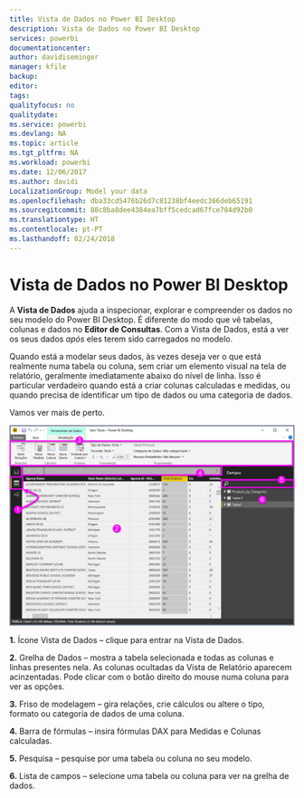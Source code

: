 ```yaml
---
title: Vista de Dados no Power BI Desktop
description: Vista de Dados no Power BI Desktop
services: powerbi
documentationcenter: 
author: davidiseminger
manager: kfile
backup: 
editor: 
tags: 
qualityfocus: no
qualitydate: 
ms.service: powerbi
ms.devlang: NA
ms.topic: article
ms.tgt_pltfrm: NA
ms.workload: powerbi
ms.date: 12/06/2017
ms.author: davidi
LocalizationGroup: Model your data
ms.openlocfilehash: dba33cd5476b26d7c81238bf4eedc366deb65191
ms.sourcegitcommit: 88c8ba8dee4384ea7bff5cedcad67fce784d92b0
ms.translationtype: HT
ms.contentlocale: pt-PT
ms.lasthandoff: 02/24/2018
---
```

# <a name="data-view-in-power-bi-desktop"></a>Vista de Dados no Power BI Desktop
A **Vista de Dados** ajuda a inspecionar, explorar e compreender os dados no seu modelo do Power BI Desktop. É diferente do modo que vê tabelas, colunas e dados no **Editor de Consultas**. Com a Vista de Dados, está a ver os seus dados *após* eles terem sido carregados no modelo.

Quando está a modelar seus dados, às vezes deseja ver o que está realmente numa tabela ou coluna, sem criar um elemento visual na tela de relatório, geralmente imediatamente abaixo do nível de linha. Isso é particular verdadeiro quando está a criar colunas calculadas e medidas, ou quando precisa de identificar um tipo de dados ou uma categoria de dados.

Vamos ver mais de perto.

![](media/desktop-data-view/dataview_fullscreen.png)

**1.** Ícone Vista de Dados – clique para entrar na Vista de Dados.

**2.** Grelha de Dados – mostra a tabela selecionada e todas as colunas e linhas presentes nela. As colunas ocultadas da Vista de Relatório aparecem acinzentadas. Pode clicar com o botão direito do mouse numa coluna para ver as opções.

**3.** Friso de modelagem – gira relações, crie cálculos ou altere o tipo, formato ou categoria de dados de uma coluna.

**4.** Barra de fórmulas – insira fórmulas DAX para Medidas e Colunas calculadas.

**5.** Pesquisa – pesquise por uma tabela ou coluna no seu modelo.

**6.** Lista de campos – selecione uma tabela ou coluna para ver na grelha de dados.


